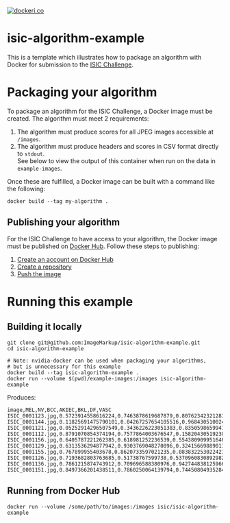 [![dockeri.co](https://dockeri.co/image/isic/isic-algorithm-example)](https://hub.docker.com/r/isic/isic-algorithm-example)
# isic-algorithm-example
This is a template which illustrates how to package an algorithm with Docker for submission to the [ISIC Challenge](https://challenge.isic-archive.com).

# Packaging your algorithm
To package an algorithm for the ISIC Challenge, a Docker image must be created. The algorithm must meet 2 requirements:
1) The algorithm must produce scores for all JPEG images accessible at `/images`.
2) The algorithm must produce headers and scores in CSV format directly to `stdout`.   
   See below to view the output of this container when run on the data in `example-images`.

Once these are fulfilled, a Docker image can be built with a command like the following:
```
docker build --tag my-algorithm .
```

## Publishing your algorithm
For the ISIC Challenge to have access to your algorithm, the Docker image must be published on [Docker Hub](https://hub.docker.com/). Follow these steps to publishing:

1) [Create an account on Docker Hub](https://hub.docker.com/signup)
2) [Create a repository](https://docs.docker.com/docker-hub/repos/#creating-repositories)
3) [Push the image](https://docs.docker.com/docker-hub/repos/#pushing-a-docker-container-image-to-docker-hub)

# Running this example

## Building it locally
```
git clone git@github.com:ImageMarkup/isic-algorithm-example.git
cd isic-algorithm-example

# Note: nvidia-docker can be used when packaging your algorithms,
# but is unnecessary for this example
docker build --tag isic-algorithm-example .
docker run --volume $(pwd)/example-images:/images isic-algorithm-example
```

Produces:
```
image,MEL,NV,BCC,AKIEC,BKL,DF,VASC
ISIC_0001123.jpg,0.5723914558616224,0.7463878619687879,0.8076234232128179,0.9231897707170799,0.19332526246835713,0.6482625474437913,0.15089641515561825
ISIC_0001144.jpg,0.11825691475790101,0.04267257654105516,0.9684305100247566,0.5872927315239898,0.916092863517633,0.8093387127031818,0.23901828955860294
ISIC_0001121.jpg,0.05252914296507549,0.3436226223051383,0.8350598659947699,0.6641733252475985,0.506131598640143,0.23904223621096332,0.029747905783066964
ISIC_0001112.jpg,0.8791070854374194,0.7577864003676547,0.15820430519230155,0.7691369933394947,0.38171398898367126,0.6782697508415045,0.5438979497335694
ISIC_0001156.jpg,0.6405787221262385,0.618981252236539,0.554380909951646,0.24622928048692738,0.05864024517411004,0.4182158634364418,0.12481935465595972
ISIC_0001129.jpg,0.6313536294877942,0.9303769048270896,0.324156698890111,0.1412956056588851,0.8747978029983834,0.2034852808188491,0.6023688541065931
ISIC_0001155.jpg,0.767899955403678,0.8620733597021235,0.0838322530224217,0.677749802934998,0.3440302879904641,0.5858395957413736,0.4598156767085809
ISIC_0001126.jpg,0.7193682803763685,0.51738767599738,0.5370960830892982,0.820354119435515,0.11368069924405255,0.16482442856595914,0.11161550258075326
ISIC_0001136.jpg,0.7861215874743912,0.709696588380976,0.9427448381259662,0.47747312899591887,0.5966392680901971,0.14583818153128325,0.9889449714714877
ISIC_0001151.jpg,0.8497366201438511,0.7860250064139794,0.744508049352844,0.5067590276701325,0.10153519383676579,0.43614805105497934,0.643291875324321
```

## Running from Docker Hub
```
docker run --volume /some/path/to/images:/images isic/isic-algorithm-example
```
